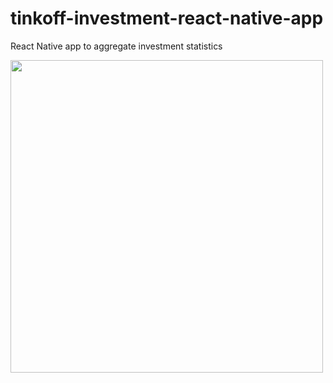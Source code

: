 # tinkoff-investment-react-native-app

React Native app to aggregate investment statistics

<img src="https://user-images.githubusercontent.com/12560043/146762980-d2af9007-6900-403f-aae0-48f5df47ce6e.png" height="500">
